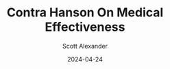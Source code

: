 ---
layout: podcast
title: "Contra Hanson On Medical Effectiveness"
author: Scott Alexander
description: https://www.astralcodexten.com/p/contra-hanson-on-medical-effectiveness
date: 2024-04-24
length: 10531034
duration: 2633
guid: contra-hanson-on-medical-effectiveness
---